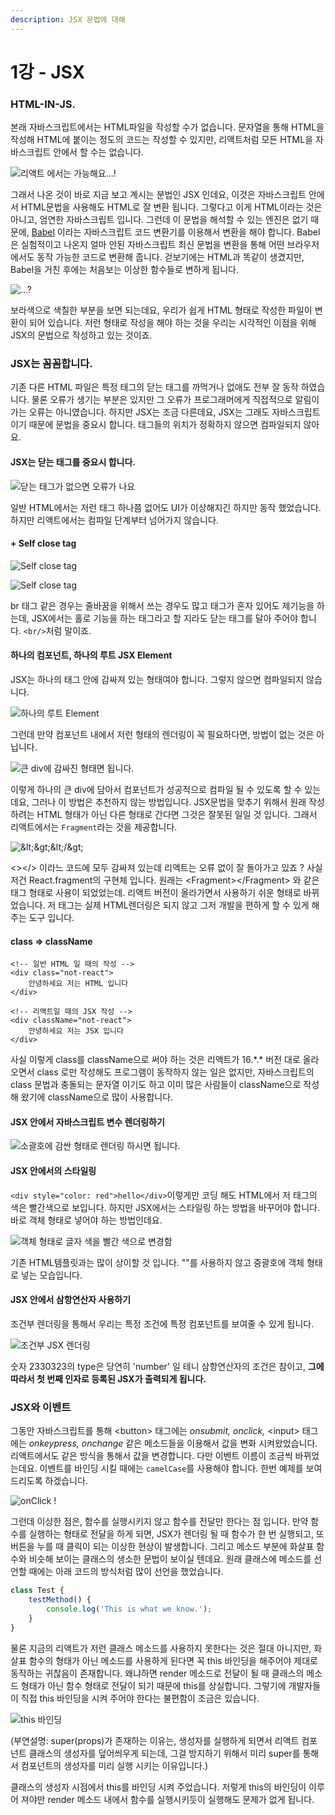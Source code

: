 ```yaml
---
description: JSX 문법에 대해
---
```


# 1강 - JSX

### HTML-IN-JS.

본래 자바스크립트에서는 HTML파일을 작성할 수가 없습니다. 문자열을 통해 HTML을 작성해 HTML에 붙이는 정도의 코드는 작성할 수 있지만, 리액트처럼 모든 HTML을 자바스크립트 안에서 할 수는 없습니다.

![&#xB9AC;&#xC561;&#xD2B8; &#xC5D0;&#xC11C;&#xB294; &#xAC00;&#xB2A5;&#xD574;&#xC694;...!](.gitbook/assets/2019-01-15-1.26.43.png)

그래서 나온 것이 바로 지금 보고 계시는 분법인 JSX 인데요, 이것은 자바스크립트 안에서 HTML문법을 사용해도 HTML로 잘 변환 됩니다. 그렇다고 이게 HTML이라는 것은 아니고, 엄연한 자바스크립트 입니다. 그런데 이 문법을 해석할 수 있는 엔진은 없기 때문에, [Babel](https://babeljs.io/) 이라는 자바스크립트 코드 변환기를 이용해서 변환을 해야 합니다. Babel은 실험적이고 나온지 얼마 안된 자바스크립트 최신 문법을 변환을 통해 어떤 브라우저에서도 동작 가능한 코드로 변환해 줍니다. 걷보기에는 HTML과 똑같이 생겼지만, Babel을 거친 후에는 처음보는 이상한 함수들로 변하게 됩니다.

![...?](.gitbook/assets/2019-01-15-1.28.40.png)

보라색으로 색칠한 부분을 보면 되는데요, 우리가 쉽게 HTML 형태로 작성한 파일이 변환이 되어 있습니다. 저런 형태로 작성을 해야 하는 것을 우리는 시각적인 이점을 위해 JSX의 문법으로 작성하고 있는 것이죠.

### JSX는 꼼꼼합니다.

기존 다른 HTML 파일은 특정 태그의 닫는 태그를 까먹거나 없애도 전부 잘 동작 하였습니다. 물론 오류가 생기는 부분은 있지만 그 오류가 프로그래머에게 직접적으로 알림이 가는 오류는 아니였습니다. 하지만 JSX는 조금 다른데요, JSX는 그래도 자바스크립트이기 때문에 문법을 중요시 합니다. 태그들의 위치가 정확하지 않으면 컴파일되지 않아요.

#### JSX는 닫는 태그를 중요시 합니다.

![&#xB2EB;&#xB294; &#xD0DC;&#xADF8;&#xAC00; &#xC5C6;&#xC73C;&#xBA74; &#xC624;&#xB958;&#xAC00; &#xB098;&#xC694;](.gitbook/assets/2019-01-15-1.39.29.png)

일반 HTML에서는 저런 태그 하나쯤 없어도 UI가 이상해지긴 하지만 동작 했었습니다. 하지만 리액트에서는 컴파일 단계부터 넘어가지 않습니다.

#### + Self close tag

![Self close tag](.gitbook/assets/2019-01-15-1.41.56.png)

![Self close tag](.gitbook/assets/2019-01-15-1.42.37.png)

br 태그 같은 경우는 줄바꿈을 위해서 쓰는 경우도 많고 태그가 혼자 있어도 제기능을 하는데, JSX에서는 홀로 기능을 하는 태그라고 할 지라도 닫는 태그를 달아 주어야 합니다. `<br/>`처럼 말이죠.

#### 하나의 컴포넌트, 하나의 루트 JSX Element

JSX는 하나의 태그 안에 감싸져 있는 형태여야 합니다. 그렇지 않으면 컴파일되지 않습니다.

![&#xD558;&#xB098;&#xC758; &#xB8E8;&#xD2B8; Element](.gitbook/assets/2019-01-15-1.45.57.png)

그런데 만약 컴포넌트 내에서 저런 형태의 렌더링이 꼭 필요하다면, 방법이 없는 것은 아닙니다.

![&#xD070; div&#xC5D0; &#xAC10;&#xC2F8;&#xC9C4; &#xD615;&#xD0DC;&#xBA74; &#xB429;&#xB2C8;&#xB2E4;.](.gitbook/assets/2019-01-16-12.35.52.png)

이렇게 하나의 큰 div에 담아서 컴포넌트가 성공적으로 컴파일 될 수 있도록 할 수 있는데요, 그러나 이 방법은 추천하지 않는 방법입니다. JSX문법을 맞추기 위해서 원래 작성하려는 HTML 형태가 아닌 다른 형태로 간다면 그것은 잘못된 일일 것 입니다. 그래서 리액트에서는 `Fragment`라는 것을 제공합니다.

![&amp;lt;&amp;gt;&amp;lt;/&amp;gt;](.gitbook/assets/2019-01-15-1.47.44.png)

&lt;&gt;&lt;/&gt; 이라느 코드에 모두 감싸져 있는데 리액트는 오류 없이 잘 돌아가고 있죠 ? 사실 저건 React.fragment의 구현체 입니다. 원래는 &lt;Fragment&gt;&lt;/Fragment&gt; 와 같은 태그 형태로 사용이 되었었는데. 리액트 버전이 올라가면서 사용하기 쉬운 형태로 바뀌었습니다. 저 태그는 실제 HTML렌더링은 되지 않고 그저 개발을 편하게 할 수 있게 해주는 도구 입니다.

#### class =&gt; className

```markup
<!-- 일반 HTML 일 때의 작성 -->
<div class="not-react">
    안녕하세요 저는 HTML 입니다
</div>

<!-- 리액트일 때의 JSX 작성 -->
<div className="not-react">
    안녕하세요 저는 JSX 입니다
</div>
```

사실 이렇게 class를 className으로 써야 하는 것은 리액트가 16.\*.\* 버전 대로 올라오면서 class 로만 작성해도 프로그램이 동작하지 않는 일은 없지만, 자바스크립트의 class 문법과 충돌되는 문자열 이기도 하고 이미  많은 사람들이 className으로 작성해 왔기에 className으로 많이 사용합니다.

#### JSX 안에서 자바스크립트 변수 렌더링하기

![&#xC18C;&#xAD04;&#xD638;&#xC5D0; &#xAC10;&#xC2FC; &#xD615;&#xD0DC;&#xB85C; &#xB80C;&#xB354;&#xB9C1; &#xD558;&#xC2DC;&#xBA74; &#xB429;&#xB2C8;&#xB2E4;.](.gitbook/assets/2019-01-15-1.58.25.png)

#### JSX 안에서의 스타일링

`<div style="color: red">hello</div>`이렇게만 코딩 해도 HTML에서 저 태그의 색은 빨간색으로 보입니다. 하지만 JSX에서는 스타일링 하는 방법을 바꾸어야 합니다. 바로 객체 형태로 넣어야 하는 방법인데요.

![&#xAC1D;&#xCCB4; &#xD615;&#xD0DC;&#xB85C; &#xAE00;&#xC790; &#xC0C9;&#xC744; &#xBE68;&#xAC04; &#xC0C9;&#xC73C;&#xB85C; &#xBCC0;&#xACBD;&#xD568;](.gitbook/assets/2019-01-15-2.05.13.png)

기존 HTML템플릿과는 많이 상이할 것 입니다. ""를 사용하지 않고 중괄호에 객체 형태로 넣는 모습입니다.

#### JSX 안에서 삼항연산자 사용하기

조건부 렌더링을 통해서 우리는 특정 조건에 특정 컴포넌트를 보여줄 수 있게 됩니다.

![&#xC870;&#xAC74;&#xBD80; JSX &#xB80C;&#xB354;&#xB9C1;](.gitbook/assets/2019-01-15-2.09.45.png)

숫자 2330323의 type은 당연히 'number' 일 테니 삼항연산자의 조건은 참이고, **그에 따라서 첫 번째 인자로 등록된 JSX가 출력되게 됩니다.**

### JSX와 이벤트

그동안 자바스크립트를 통해 &lt;button&gt; 태그에는 _onsubmit, onclick,_ &lt;input&gt; 태그에는 _onkeypress, onchange_ 같은 메소드들을 이용해서 값을 변화 시켜왔었습니다. 리액트에서도 같은 방식을 통해서 값을 변경합니다. 다만 이벤트 이름이 조금씩 바뀌었는데요. 이벤트를 바인딩 시킬 때에는 `camelCase`를 사용해야 합니다. 한번 예제를 보여드리도록 하겠습니다.

![onClick !](.gitbook/assets/2019-01-19-1.42.32.png)

그런데 이상한 점은, 함수를 실행시키지 않고 함수를 전달만 한다는 점 입니다. 만약 함수를 실행하는 형태로 전달을 하게 되면, JSX가 렌더링 될 때 함수가 한 번 실행되고, 또 버튼을 누를 때 클릭이 되는 이상한 현상이 발생합니다. 그리고 메소드 부분에 화살표 함수와 비슷해 보이는 클래스의 생소한 문법이 보이실 텐데요. 원래 클래스에 메소드를 선언할 때에는 아래 코드의 방식처럼  많이 선언을 했었습니다.

```javascript
class Test {
    testMethod() {
        console.log('This is what we know.');
    }
}
```

물론 지금의 리액트가 저런 클래스 메소드를 사용하지 못한다는 것은 절대 아니지만, 화살표 함수의 형태가 아닌 메소드를 사용하게 된다면 꼭 this 바인딩을 해주어야 제대로 동작하는 귀찮음이 존재합니다. 왜냐하면 render 메소드로 전달이 될 때 클래스의 메소드 형태가 아닌 함수 형태로 전달이 되기 때문에 this를 상실합니다. 그렇기에 개발자들이 직접 this 바인딩을 시켜 주어야 한다는 불편함이 조금은 있습니다.

![this &#xBC14;&#xC778;&#xB529;](.gitbook/assets/2019-01-19-1.56.00.png)

\(부연설명: super\(props\)가 존재하는 이유는, 생성자를 실행하게 되면서 리액트 컴포넌트 클래스의 생성자를 덮어씌우게 되는데, 그걸 방지하기 위해서 미리 super를 통해서 컴포넌트의 생성자를 미리 실행 시키는 이유입니다.\)

클래스의 생성자 시점에서 this를 바인딩 시켜 주었습니다. 저렇게 this의 바인딩이 이루어 져야만 render 메소드 내에서 함수를 실행시키듯이 실행해도 문제가 없게 됩니다.

